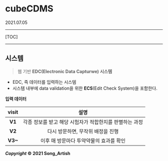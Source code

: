 # cubeCDMS

2021.07.05

---

[TOC]

---



## 시스템

> 웹 기반 **EDC(Electronic Data Capturwe) 시스템**

- EDC, 즉 데이터를 입력하는 시스템
- 시스템 내부에 data validation을 위한 **ECS**(Edit Check System)을 포함한다.

**입력 데이터**

|  visit  |                          설명                           |
| :-----: | :-----------------------------------------------------: |
| **V1**  | 각종 정보를 받고 해당 시험자가 적합한지를 판별하는 과정 |
| **V2**  |            다시 방문하면, 무작위 배정을 진행            |
| **V3~** |         이후 매 방문마다 투약약물의 효과를 확인         |



***Copyright* © 2021 Song_Artish**

